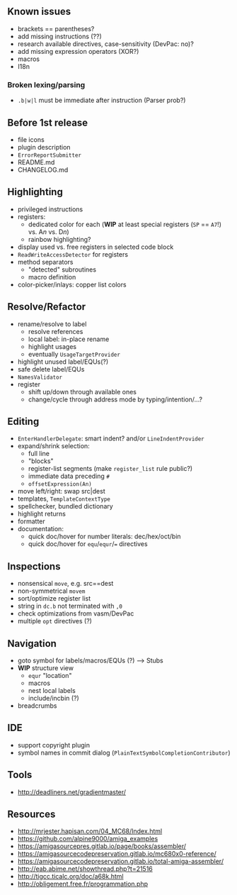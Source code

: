 ## Known issues
- brackets == parentheses?
- add missing instructions (??)
- research available directives, case-sensitivity (DevPac: no)?
- add missing expression operators (XOR?)
- macros
- I18n

### Broken lexing/parsing
- `.b|w|l` must be immediate after instruction (Parser prob?)

## Before 1st release
- file icons
- plugin description
- `ErrorReportSubmitter`
- README.md
- CHANGELOG.md

## Highlighting
- privileged instructions
- registers:
  - dedicated color for each (**WIP** at least special registers (`SP` == `A7`!) vs. A*n* vs. D*n*)
  - rainbow highlighting?
- display used vs. free registers in selected code block
- `ReadWriteAccessDetector` for registers
- method separators
  - "detected" subroutines
  - macro definition
- color-picker/inlays: copper list colors

## Resolve/Refactor
- rename/resolve to label
  - resolve references
  - local label: in-place rename 
  - highlight usages
  - eventually `UsageTargetProvider`
- highlight unused label/EQUs(?)
- safe delete label/EQUs
- `NamesValidator`
- register
  - shift up/down through available ones
  - change/cycle through address mode by typing/intention/...?

## Editing
- `EnterHandlerDelegate`: smart indent? and/or `LineIndentProvider`
- expand/shrink selection: 
  - full line
  - "blocks"
  - register-list segments (make `register_list` rule public?)
  - immediate data preceding `#`
  - `offsetExpression(An)`
- move left/right: swap src|dest
- templates, `TemplateContextType`
- spellchecker, bundled dictionary
- highlight returns
- formatter
- documentation:
  - quick doc/hover for number literals: dec/hex/oct/bin
  - quick doc/hover for `equ`/`equr`/`=` directives

## Inspections
- nonsensical `move`, e.g. src==dest
- non-symmetrical `movem`
- sort/optimize register list
- string in `dc.b` not terminated with `,0`
- check optimizations from vasm/DevPac
- multiple `opt` directives (?)

## Navigation
- goto symbol for labels/macros/EQUs (?) --> Stubs
- **WIP** structure view 
  - `equr` "location"
  - macros
  - nest local labels
  - include/incbin (?)
- breadcrumbs

## IDE
- support copyright plugin
- symbol names in commit dialog (`PlainTextSymbolCompletionContributor`)

## Tools
- http://deadliners.net/gradientmaster/

## Resources
- http://mrjester.hapisan.com/04_MC68/Index.html
- https://github.com/alpine9000/amiga_examples
- https://amigasourcepres.gitlab.io/page/books/assembler/
- https://amigasourcecodepreservation.gitlab.io/mc680x0-reference/
- https://amigasourcecodepreservation.gitlab.io/total-amiga-assembler/
- http://eab.abime.net/showthread.php?t=21516
- http://tigcc.ticalc.org/doc/a68k.html
- http://obligement.free.fr/programmation.php